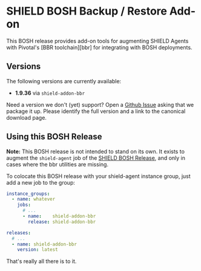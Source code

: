 # SHIELD BOSH Backup / Restore Add-on

This BOSH release provides add-on tools for augmenting SHIELD
Agents with Pivotal's [BBR toolchain][bbr] for integrating with
BOSH deployments.

## Versions

The following versions are currently available:

 - **1.9.36** via `shield-addon-bbr`

Need a version we don't (yet) support?  Open a [Github Issue][bug]
asking that we package it up.  Please identify the full version
and a link to the canonical download page.

## Using this BOSH Release

**Note:** This BOSH release is not intended to stand on its own.
It exists to augment the `shield-agent` job of the [SHIELD BOSH
Release][1], and only in cases where the bbr utilities are
missing.

To colocate this BOSH release with your shield-agent instance
group, just add a new job to the group:

```yaml
instance_groups:
  - name: whatever
    jobs:
      # ...
      - name:    shield-addon-bbr
        release: shield-addon-bbr

releases:
  # ...
  - name: shield-addon-bbr
    version: latest
```

That's really all there is to it.

[bug]: https://github.com/shieldproject/shield-addon-bbr-boshrelease/issues
[1]:   https://github.com/starkandwayne/shield-boshrelease
